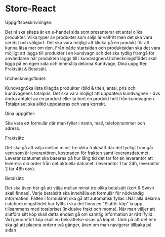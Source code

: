 # Store-React 
Uppgiftsbeskrivningen:

Det ni ska skapa är en e-handel sida som presenterar ett antal olika produkter. Vilka typer av produkter som säljs är valfritt men det ska vara seriöst och välgjort. Det ska vara möjligt att klicka på en produkt för att kunna läsa mer om den. Från både startsidan och produktsidan ska det vara möjligt att lägga till produkter i en kundvagn och det ska tydlig framgå för användaren när produkten läggs till i kundvagnen.Utcheckningsflödet skall ligga på en egen sida och innehålla delarna Kundvagn, Dina uppgifter, Fraktsätt & Betalsätt.

Utcheckningsflödet:

KundvagnSka lista tillagda produkter (bild & titel), antal, pris och kundvagnens totalpris. Det ska vara möjligt att uppdatera kundvagnen - dvs ändra antalet av en produkt eller ta bort en produkt helt från kundvagnen. Totalpriset ska alltid uppdateras och vara korrekt.

Dina uppgifter:

Ska vara ett formulär där man fyller i namn, mail, telefonnummer och adress.

Fraktsätt:

Det ska gå att välja mellan minst tre olika fraktsätt där det tydligt framgår vem som är leverantören, kostnaden för frakten samt leveransdatumet. 
Leveransdatumet ska baseras på hur lång tid det tar för en leverantör att leverera din order från det aktuella datumet. (leverantör 1 tar 24h, leverantör 2 tar 48h osv).

Betalsätt:

Det ska även här gå att välja mellan minst tre olika betalsätt (kort & Swish skall finnas). Varje betalsätt ska innehålla ett formulär för nödvändig information. Fälten i formuläret ska gå att automatisk fyllas i.När alla delarna i utcheckningsflödet har fyllts i ska det finns en ”Slutför köp” knapp tillsammans med totalpriset (inklusive frakt och moms). När man väljer att slutföra sitt köp skall detta endast gå om samtlig information är rätt ifylld. Vid genomfört köp skall en bekräftelse visas på köpet. Tänk på att det inte ska gå att placera ordern två gånger, även om man navigerar tillbaka på sidan
